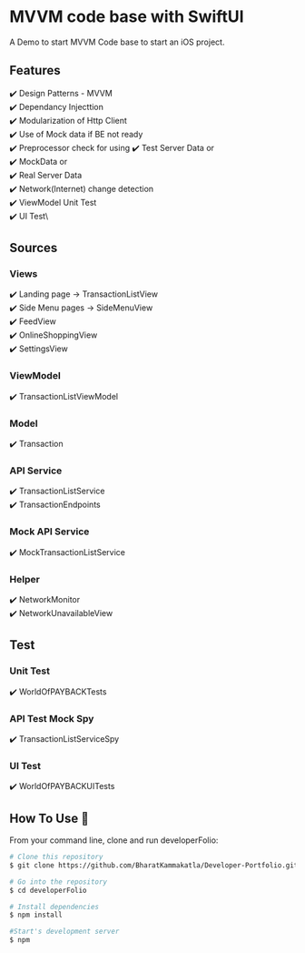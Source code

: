 # MVVM code base with SwiftUI
A Demo to start MVVM Code base to start an iOS project.

## Features
✔️ Design Patterns - MVVM\
✔️ Dependancy Injecttion\
✔️ Modularization of Http Client\
✔️ Use of Mock data if BE not ready\
✔️ Preprocessor check for using 
   ✔️ Test Server Data or\
   ✔️ MockData or\
   ✔️ Real Server Data\
✔️ Network(Internet) change detection\
✔️ ViewModel Unit Test\
✔️ UI Test\

## Sources
### Views
✔️ Landing page -> TransactionListView\
✔️ Side Menu pages -> SideMenuView\
  ✔️ FeedView\
  ✔️ OnlineShoppingView\
  ✔️ SettingsView

### ViewModel
✔️ TransactionListViewModel

### Model
✔️ Transaction

### API Service
✔️ TransactionListService\
✔️ TransactionEndpoints

### Mock API Service
✔️ MockTransactionListService

### Helper
✔️ NetworkMonitor\
✔️ NetworkUnavailableView

## Test
### Unit Test
✔️ WorldOfPAYBACKTests
### API Test Mock Spy
✔️ TransactionListServiceSpy
### UI Test
✔️ WorldOfPAYBACKUITests

## How To Use 🔧

From your command line, clone and run developerFolio:

```bash
# Clone this repository
$ git clone https://github.com/BharatKammakatla/Developer-Portfolio.git

# Go into the repository
$ cd developerFolio

# Install dependencies
$ npm install

#Start's development server
$ npm

